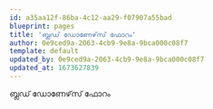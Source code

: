 ```yaml
---
id: a35aa12f-86ba-4c12-aa29-f07907a55bad
blueprint: pages
title: 'ബ്ലഡ് ഡോണേഴ്‌സ് ഫോറം'
author: 0e9ced9a-2063-4cb9-9e8a-9bca000c08f7
template: default
updated_by: 0e9ced9a-2063-4cb9-9e8a-9bca000c08f7
updated_at: 1673627839
---
```

ബ്ലഡ് ഡോണേഴ്‌സ് ഫോറം